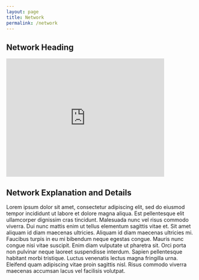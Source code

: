 ```yaml
---
layout: page
title: Network
permalink: /network
---
```


## Network Heading

  
<div class="responsive-embed">
  <iframe width="420" height="315" src="http://161.35.125.155/graph/Heider/#/" frameborder="0" allowfullscreen=""></iframe>
</div>






  
## Network Explanation and Details
Lorem ipsum dolor sit amet, consectetur adipiscing elit, sed do eiusmod tempor incididunt ut labore et dolore magna aliqua. Est pellentesque elit ullamcorper dignissim cras tincidunt. Malesuada nunc vel risus commodo viverra. Dui nunc mattis enim ut tellus elementum sagittis vitae et. Sit amet aliquam id diam maecenas ultricies. Aliquam id diam maecenas ultricies mi. Faucibus turpis in eu mi bibendum neque egestas congue. Mauris nunc congue nisi vitae suscipit. Enim diam vulputate ut pharetra sit. Orci porta non pulvinar neque laoreet suspendisse interdum. Sapien pellentesque habitant morbi tristique. Luctus venenatis lectus magna fringilla urna. Eleifend quam adipiscing vitae proin sagittis nisl. Risus commodo viverra maecenas accumsan lacus vel facilisis volutpat.
